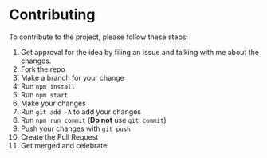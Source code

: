 # Contributing

To contribute to the project, please follow these steps:

1. Get approval for the idea by filing an issue and talking with me about the changes.
2. Fork the repo
3. Make a branch for your change
4. Run `npm install`
5. Run `npm start`
6. Make your changes
7. Run `git add -A` to add your changes
8. Run `npm run commit` (**Do not** use `git commit`)
9. Push your changes with `git push`
10. Create the Pull Request
11. Get merged and celebrate!
